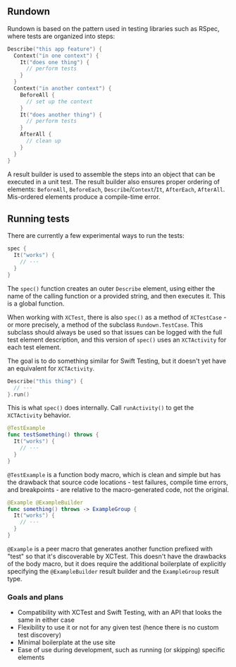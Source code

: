 ## Rundown

Rundown is based on the pattern used in testing libraries such as RSpec, where tests are organized into steps:

```swift
Describe("this app feature") {
  Context("in one context") {
    It("does one thing") {
      // perform tests
    }
  }
  Context("in another context") {
    BeforeAll {
      // set up the context
    }
    It("does another thing") {
      // perform tests
    }
    AfterAll {
      // clean up
    }
  }
}
```

A result builder is used to assemble the steps into an object that can be executed in a unit test. The result builder also ensures proper ordering of elements: `BeforeAll`, `BeforeEach`, `Describe`/`Context`/`It`, `AfterEach`, `AfterAll`. Mis-ordered elements produce a compile-time error.

## Running tests

There are currently a few experimental ways to run the tests:

``` swift
spec {
  It("works") {
    // ···
  }
}
```

The `spec()` function creates an outer `Describe` element, using either the name of the calling function or a provided string, and then executes it. This is a global function.

When working with `XCTest`, there is also `spec()` as a method of `XCTestCase` - or more precisely, a method of the subclass `Rundown.TestCase`. This subclass should always be used so that issues can be logged with the full test element description, and this version of `spec()` uses an `XCTActivity` for each test element. 

The goal is to do something similar for Swift Testing, but it doesn't yet have an equivalent for `XCTActivity`.


``` swift
Describe("this thing") {
  // ···
}.run()
```

This is what `spec()` does internally. Call `runActivity()` to get the `XCTActivity` behavior.

``` swift
@TestExample
func testSomething() throws {
  It("works") {
    // ···
  }
}
```

`@TestExample` is a function body macro, which is clean and simple but has the drawback that source code locations - test failures, compile time errors, and breakpoints - are relative to the macro-generated code, not the original.

``` swift
@Example @ExampleBuilder
func something() throws -> ExampleGroup {
  It("works") {
    // ···
  }
}
```

`@Example` is a peer macro that generates another function prefixed with "test" so that it's discoverable by XCTest. This doesn't have the drawbacks of the body macro, but it does require the additional boilerplate of explicitly specifying the `@ExampleBuilder` result builder and the `ExampleGroup` result type.

### Goals and plans

* Compatibility with XCTest and Swift Testing, with an API that looks the same in either case
* Flexibility to use it or not for any given test (hence there is no custom test discovery)
* Minimal boilerplate at the use site
* Ease of use during development, such as running (or skipping) specific elements
